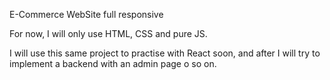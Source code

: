 E-Commerce WebSite full responsive

For now, I will only use HTML, CSS and pure JS.

I will use this same project to practise with React soon, and after I will try to implement a backend with an admin page o so on.
